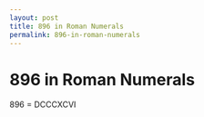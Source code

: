 ```yaml
---
layout: post
title: 896 in Roman Numerals
permalink: 896-in-roman-numerals
---
```


# 896 in Roman Numerals

896 = DCCCXCVI
